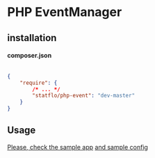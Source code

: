 # PHP EventManager

## installation

#### composer.json
```json

{
    "require": {
        /* ... */
        "statflo/php-event": "dev-master"
    }
}
```

## Usage

[Please, check the sample app](bin/consumer_sample.php)
[and sample config](bin/config/config.xml)
